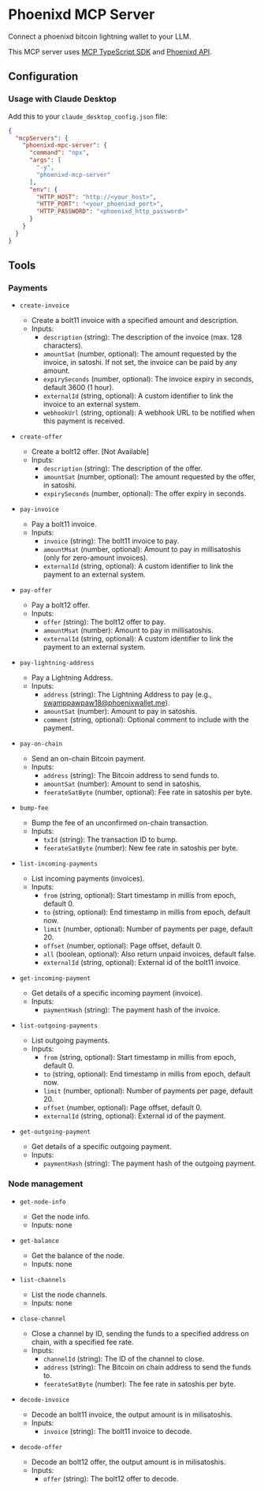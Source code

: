 # Phoenixd MCP Server

Connect a phoenixd bitcoin lightning wallet to your LLM.

This MCP server uses [MCP TypeScript SDK](https://github.com/modelcontextprotocol/typescript-sdk) and [Phoenixd API](https://phoenix.acinq.co/server/api).

## Configuration

### Usage with Claude Desktop

Add this to your `claude_desktop_config.json` file:

```json
{
  "mcpServers": {
    "phoenixd-mpc-server": {
      "command": "npx",
      "args": [
        "-y",
        "phoenixd-mcp-server"
      ],
      "env": {
        "HTTP_HOST": "http://<your_host>",
        "HTTP_PORT": "<your_phoenixd_port>",
        "HTTP_PASSWORD": "<phoenixd_http_password>"
      }
    }
  }
}
```

## Tools

### Payments

- `create-invoice`
  - Create a bolt11 invoice with a specified amount and description.
  - Inputs:
    - `description` (string): The description of the invoice (max. 128 characters).
    - `amountSat` (number, optional): The amount requested by the invoice, in satoshi. If not set, the invoice can be paid by any amount.
    - `expirySeconds` (number, optional): The invoice expiry in seconds, default 3600 (1 hour).
    - `externalId` (string, optional): A custom identifier to link the invoice to an external system.
    - `webhookUrl` (string, optional): A webhook URL to be notified when this payment is received.

- `create-offer`
  - Create a bolt12 offer. [Not Available]
  - Inputs:
    - `description` (string): The description of the offer.
    - `amountSat` (number, optional): The amount requested by the offer, in satoshi.
    - `expirySeconds` (number, optional): The offer expiry in seconds.

- `pay-invoice`
  - Pay a bolt11 invoice.
  - Inputs:
    - `invoice` (string): The bolt11 invoice to pay.
    - `amountMsat` (number, optional): Amount to pay in millisatoshis (only for zero-amount invoices).
    - `externalId` (string, optional): A custom identifier to link the payment to an external system.

- `pay-offer`
  - Pay a bolt12 offer.
  - Inputs:
    - `offer` (string): The bolt12 offer to pay.
    - `amountMsat` (number): Amount to pay in millisatoshis.
    - `externalId` (string, optional): A custom identifier to link the payment to an external system.

- `pay-lightning-address`
  - Pay a Lightning Address.
  - Inputs:
    - `address` (string): The Lightning Address to pay (e.g., swamppawpaw18@phoenixwallet.me).
    - `amountSat` (number): Amount to pay in satoshis.
    - `comment` (string, optional): Optional comment to include with the payment.

- `pay-on-chain`
  - Send an on-chain Bitcoin payment.
  - Inputs:
    - `address` (string): The Bitcoin address to send funds to.
    - `amountSat` (number): Amount to send in satoshis.
    - `feerateSatByte` (number, optional): Fee rate in satoshis per byte.

- `bump-fee`
  - Bump the fee of an unconfirmed on-chain transaction.
  - Inputs:
    - `txId` (string): The transaction ID to bump.
    - `feerateSatByte` (number): New fee rate in satoshis per byte.

- `list-incoming-payments`
  - List incoming payments (invoices).
  - Inputs:
    - `from` (string, optional): Start timestamp in millis from epoch, default 0.
    - `to` (string, optional): End timestamp in millis from epoch, default now.
    - `limit` (number, optional): Number of payments per page, default 20.
    - `offset` (number, optional): Page offset, default 0.
    - `all` (boolean, optional): Also return unpaid invoices, default false.
    - `externalId` (string, optional): External id of the bolt11 invoice.

- `get-incoming-payment`
  - Get details of a specific incoming payment (invoice).
  - Inputs:
    - `paymentHash` (string): The payment hash of the invoice.

- `list-outgoing-payments`
  - List outgoing payments.
  - Inputs:
    - `from` (string, optional): Start timestamp in millis from epoch, default 0.
    - `to` (string, optional): End timestamp in millis from epoch, default now.
    - `limit` (number, optional): Number of payments per page, default 20.
    - `offset` (number, optional): Page offset, default 0.
    - `externalId` (string, optional): External id of the payment.

- `get-outgoing-payment`
  - Get details of a specific outgoing payment.
  - Inputs:
    - `paymentHash` (string): The payment hash of the outgoing payment.

### Node management

- `get-node-info`
  - Get the node info.
  - Inputs: none

- `get-balance`
  - Get the balance of the node.
  - Inputs: none

- `list-channels`
  - List the node channels.
  - Inputs: none

- `close-channel`
  - Close a channel by ID, sending the funds to a specified address on chain, with a specified fee rate.
  - Inputs:
    - `channelId` (string): The ID of the channel to close.
    - `address` (string): The Bitcoin on chain address to send the funds to.
    - `feerateSatByte` (number): The fee rate in satoshis per byte.

- `decode-invoice`
  - Decode an bolt11 invoice, the output amount is in milisatoshis.
  - Inputs:
    - `invoice` (string): The bolt11 invoice to decode.

- `decode-offer`
  - Decode an bolt12 offer, the output amount is in milisatoshis.
  - Inputs:
    - `offer` (string): The bolt12 offer to decode.
